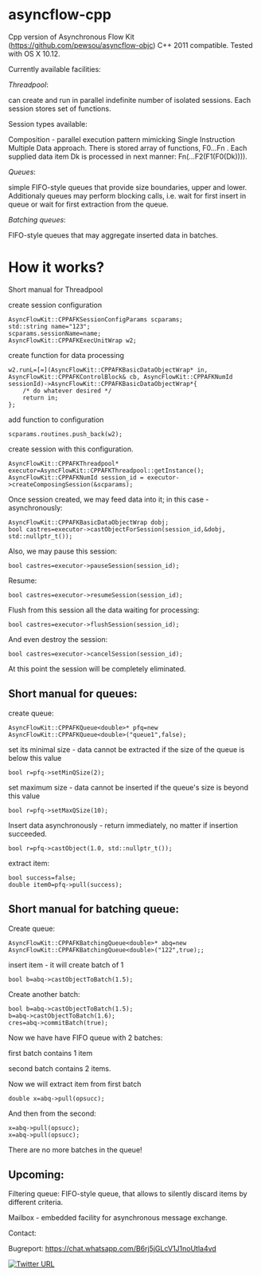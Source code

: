 # asyncflow-cpp
Cpp version of Asynchronous Flow Kit (https://github.com/pewsou/asyncflow-objc)
C++ 2011 compatible.
Tested with OS X 10.12.

Currently available facilities:

*Threadpool*: 

can create and run in parallel indefinite number of isolated sessions. Each session stores set of functions.

Session types available:

Composition - parallel execution pattern mimicking Single Instruction Multiple Data approach.
There is stored array of functions, F0...Fn .
Each supplied data item Dk is processed in next manner: Fn(...F2(F1(F0(Dk)))).

*Queues*: 

simple FIFO-style queues that provide size boundaries, upper and lower. Additionaly queues may perform blocking calls, i.e. wait for first insert in queue or wait for first extraction from the queue.

*Batching queues*:
    
FIFO-style queues that may aggregate inserted data in batches.


# How it works?
Short manual for Threadpool

create session configuration

    AsyncFlowKit::CPPAFKSessionConfigParams scparams;
    std::string name="123";
    scparams.sessionName=name;
    AsyncFlowKit::CPPAFKExecUnitWrap w2;

create function for data processing

    w2.runL=[=](AsyncFlowKit::CPPAFKBasicDataObjectWrap* in, AsyncFlowKit::CPPAFKControlBlock& cb, AsyncFlowKit::CPPAFKNumId sessionId)->AsyncFlowKit::CPPAFKBasicDataObjectWrap*{
        /* do whatever desired */
        return in;
    };

add function to configuration 
    
    scparams.routines.push_back(w2);

create session with this configuration.

    AsyncFlowKit::CPPAFKThreadpool* executor=AsyncFlowKit::CPPAFKThreadpool::getInstance();
    AsyncFlowKit::CPPAFKNumId session_id = executor->createComposingSession(&scparams);

Once session created, we may feed data into it; in this case - asynchronously:

    AsyncFlowKit::CPPAFKBasicDataObjectWrap dobj;
    bool castres=executor->castObjectForSession(session_id,&dobj,  std::nullptr_t());

Also, we may pause this session:

    bool castres=executor->pauseSession(session_id);

Resume:

    bool castres=executor->resumeSession(session_id);

Flush from this session all the data waiting for processing:

    bool castres=executor->flushSession(session_id);

And even destroy the session:

    bool castres=executor->cancelSession(session_id);

At this point the session will be completely eliminated.

## Short manual for queues:
create queue:

    AsyncFlowKit::CPPAFKQueue<double>* pfq=new AsyncFlowKit::CPPAFKQueue<double>("queue1",false);

set its minimal size - data cannot be extracted if the size of the queue is below this value

    bool r=pfq->setMinQSize(2);

set maximum size - data cannot be inserted if the queue's size is beyond this value

    bool r=pfq->setMaxQSize(10);

Insert data asynchronously - return immediately, no matter if insertion succeeded.

    bool r=pfq->castObject(1.0, std::nullptr_t());

extract item:

    bool success=false;
    double item0=pfq->pull(success);

## Short manual for batching queue:
Create queue:

    AsyncFlowKit::CPPAFKBatchingQueue<double>* abq=new AsyncFlowKit::CPPAFKBatchingQueue<double>("122",true);;

insert item - it will create batch of 1

    bool b=abq->castObjectToBatch(1.5);

Create another batch:

    bool b=abq->castObjectToBatch(1.5);
    b=abq->castObjectToBatch(1.6);
    cres=abq->commitBatch(true);

Now we have have FIFO queue with 2 batches:

first batch contains 1 item

second batch contains 2 items.

Now we will extract item from first batch

    double x=abq->pull(opsucc);

And then from the second:

    x=abq->pull(opsucc);
    x=abq->pull(opsucc);

There are no more batches in the queue!

## Upcoming:

Filtering queue: FIFO-style queue, that allows to silently discard items by different criteria.

Mailbox - embedded facility for asynchronous message exchange.

Contact:

Bugreport: https://chat.whatsapp.com/B6rj5jGLcV1J1noUtla4vd

[![Twitter URL](https://img.shields.io/twitter/url/https/twitter.com/bvprojs.svg?style=social&label=Follow%20%40bvprojs)](https://twitter.com/bvprojs)
